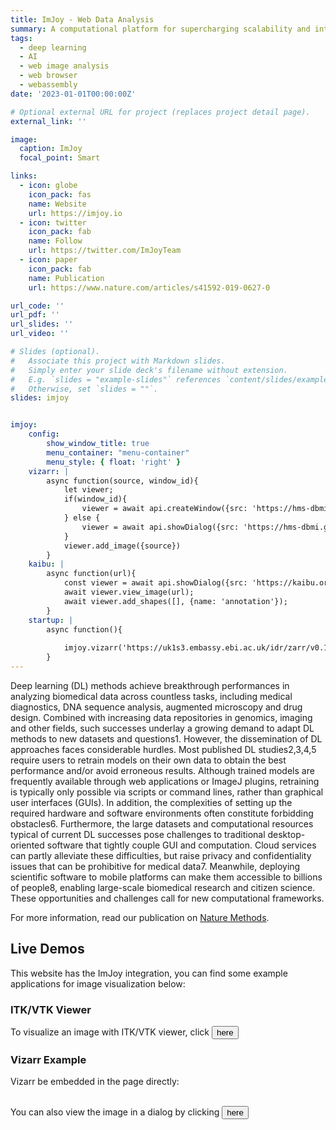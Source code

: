 ```yaml
---
title: ImJoy - Web Data Analysis
summary: A computational platform for supercharging scalability and interactivity
tags:
  - deep learning
  - AI
  - web image analysis
  - web browser
  - webassembly
date: '2023-01-01T00:00:00Z'

# Optional external URL for project (replaces project detail page).
external_link: ''

image:
  caption: ImJoy
  focal_point: Smart

links:
  - icon: globe
    icon_pack: fas
    name: Website
    url: https://imjoy.io
  - icon: twitter
    icon_pack: fab
    name: Follow
    url: https://twitter.com/ImJoyTeam
  - icon: paper
    icon_pack: fab
    name: Publication
    url: https://www.nature.com/articles/s41592-019-0627-0

url_code: ''
url_pdf: ''
url_slides: ''
url_video: ''

# Slides (optional).
#   Associate this project with Markdown slides.
#   Simply enter your slide deck's filename without extension.
#   E.g. `slides = "example-slides"` references `content/slides/example-slides.md`.
#   Otherwise, set `slides = ""`.
slides: imjoy


imjoy:
    config:
        show_window_title: true
        menu_container: "menu-container"
        menu_style: { float: 'right' }
    vizarr: |
        async function(source, window_id){
            let viewer;
            if(window_id){
                viewer = await api.createWindow({src: 'https://hms-dbmi.github.io/vizarr/', window_id, window_style: {height: '600px', 'border-style': 'solid'}})
            } else {
                viewer = await api.showDialog({src: 'https://hms-dbmi.github.io/vizarr/'});
            }
            viewer.add_image({source})
        }
    kaibu: |
        async function(url){
            const viewer = await api.showDialog({src: 'https://kaibu.org', fullscreen: true})
            await viewer.view_image(url);
            await viewer.add_shapes([], {name: 'annotation'});
        }
    startup: |
        async function(){
            
            imjoy.vizarr('https://uk1s3.embassy.ebi.ac.uk/idr/zarr/v0.1/4495402.zarr', 'vizarr-embeded-1')
        }
---
```


Deep learning (DL) methods achieve breakthrough performances in analyzing biomedical data across countless tasks, including medical diagnostics, DNA sequence analysis, augmented microscopy and drug design. Combined with increasing data repositories in genomics, imaging and other fields, such successes underlay a growing demand to adapt DL methods to new datasets and questions1. However, the dissemination of DL approaches faces considerable hurdles. Most published DL studies2,3,4,5 require users to retrain models on their own data to obtain the best performance and/or avoid erroneous results. Although trained models are frequently available through web applications or ImageJ plugins, retraining is typically only possible via scripts or command lines, rather than graphical user interfaces (GUIs). In addition, the complexities of setting up the required hardware and software environments often constitute forbidding obstacles6. Furthermore, the large datasets and computational resources typical of current DL successes pose challenges to traditional desktop-oriented software that tightly couple GUI and computation. Cloud services can partly alleviate these difficulties, but raise privacy and confidentiality issues that can be prohibitive for medical data7. Meanwhile, deploying scientific software to mobile platforms can make them accessible to billions of people8, enabling large-scale biomedical research and citizen science. These opportunities and challenges call for new computational frameworks.

For more information, read our publication on [Nature Methods](https://www.nature.com/articles/s41592-019-0627-0).



## Live Demos

This website has the ImJoy integration, you can find some example applications for image visualization below:

<div id="menu-container"></div>

### ITK/VTK Viewer
To visualize an image with ITK/VTK viewer, click <button onclick="api.showDialog({src: 'https://kitware.github.io/itk-vtk-viewer/app/', data: {image: 'https://images.proteinatlas.org/115/672_E2_1_blue_red_green.jpg'}})">here</button>

### Vizarr Example
Vizarr be embedded in the page directly:

<div id="vizarr-embeded-1"></div>

<br>
You can also view the image in a dialog by clicking <button onclick="imjoy.vizarr('https://uk1s3.embassy.ebi.ac.uk/idr/zarr/v0.1/4495402.zarr')">here</button>